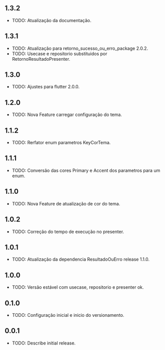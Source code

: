 ## 1.3.2

* TODO: Atualização da documentação.

## 1.3.1

* TODO: Atualização para retorno_sucesso_ou_erro_package 2.0.2.
* TODO: Usecase e repositorio substituidos por RetornoResultadoPresenter.

## 1.3.0

* TODO: Ajustes para flutter 2.0.0.

## 1.2.0

* TODO: Nova Feature carregar configuração do tema.

## 1.1.2

* TODO: Rerfator enum parametros KeyCorTema.

## 1.1.1

* TODO: Conversão das cores Primary e Accent dos parametros para um enum.

## 1.1.0

* TODO: Nova Feature de atualização de cor do tema.

## 1.0.2

* TODO: Correção do tempo de execução no presenter.

## 1.0.1

* TODO: Atualização da dependencia ResultadoOuErro release 1.1.0.

## 1.0.0

* TODO: Versão estável com usecase, repositorio e presenter ok.

## 0.1.0

* TODO: Configuração inicial e inicio do versionamento.

## 0.0.1

* TODO: Describe initial release.
